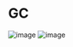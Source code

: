 
# GC

![image](https://github.com/yincongcyincong/ms/blob/main/image/gc1.png)
![image](https://github.com/yincongcyincong/ms/blob/main/image/gc2.png)
